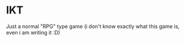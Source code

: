 # IKT
Just a normal "RPG" type game (i don't know exactly what this game is, even i am writing it :D)
